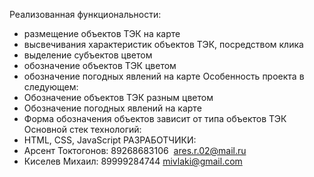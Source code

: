 Реализованная функциональности:
- размещение объектов ТЭК на карте
- высвечивания характеристик объектов ТЭК, посредством клика
- выделение субъектов цветом
- обозначение объектов ТЭК цветом
- обозначение погодных явлений на карте
Особенность проекта в следующем:
- Обозначение объектов ТЭК разным цветом
- Обозначение погодных явлений на карте
- Форма обозначения объектов зависит от типа объектов ТЭК
Основной стек технологий:
- HTML, CSS, JavaScript
РАЗРАБОТЧИКИ:
- Арсент Токтогонов: 89268683106 
ares.r.02@mail.ru
- Киселев Михаил: 89999284744
mivlaki@gmail.com



